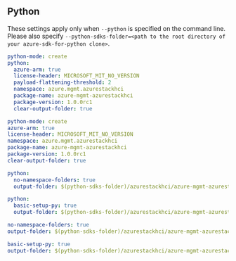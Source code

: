 ## Python

These settings apply only when `--python` is specified on the command line.
Please also specify `--python-sdks-folder=<path to the root directory of your azure-sdk-for-python clone>`.

```yaml $(python) && !$(track2)
python-mode: create
python:
  azure-arm: true
  license-header: MICROSOFT_MIT_NO_VERSION
  payload-flattening-threshold: 2
  namespace: azure.mgmt.azurestackhci
  package-name: azure-mgmt-azurestackhci
  package-version: 1.0.0rc1
  clear-output-folder: true
```
```yaml $(python) && $(track2)
python-mode: create
azure-arm: true
license-header: MICROSOFT_MIT_NO_VERSION
namespace: azure.mgmt.azurestackhci
package-name: azure-mgmt-azurestackhci
package-version: 1.0.0rc1
clear-output-folder: true
```

``` yaml $(python) && $(python-mode) == 'update' && !$(track2)
python:
  no-namespace-folders: true
  output-folder: $(python-sdks-folder)/azurestackhci/azure-mgmt-azurestackhci/azure/mgmt/azurestackhci
```
``` yaml $(python) && $(python-mode) == 'create' && !$(track2)
python:
  basic-setup-py: true
  output-folder: $(python-sdks-folder)/azurestackhci/azure-mgmt-azurestackhci
```
``` yaml $(python) && $(python-mode) == 'update' && $(track2)
no-namespace-folders: true
output-folder: $(python-sdks-folder)/azurestackhci/azure-mgmt-azurestackhci/azure/mgmt/azurestackhci
```
``` yaml $(python) && $(python-mode) == 'create' && $(track2)
basic-setup-py: true
output-folder: $(python-sdks-folder)/azurestackhci/azure-mgmt-azurestackhci
```
